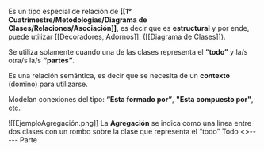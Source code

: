 Es un tipo especial de relación de **[[1° Cuatrimestre/Metodologias/Diagrama de Clases/Relaciones/Asociación]]**, es decir que es **estructural** y por ende, puede utilizar [[Decoradores, Adornos]]. ([[Diagrama de Clases]]).

Se utiliza solamente cuando una de las clases representa el **“todo”** y
la/s otra/s la/s **“partes”**.

Es una relación semántica, es decir que se necesita de un **contexto** (domino) para utilizarse.

Modelan conexiones del tipo: **“Esta formado por”**, **"Esta compuesto por"**, etc.

![[EjemploAgregación.png]]
La **Agregación** se indica como una línea entre dos clases con un rombo sobre la
clase que representa el “todo”
Todo <>----- Parte